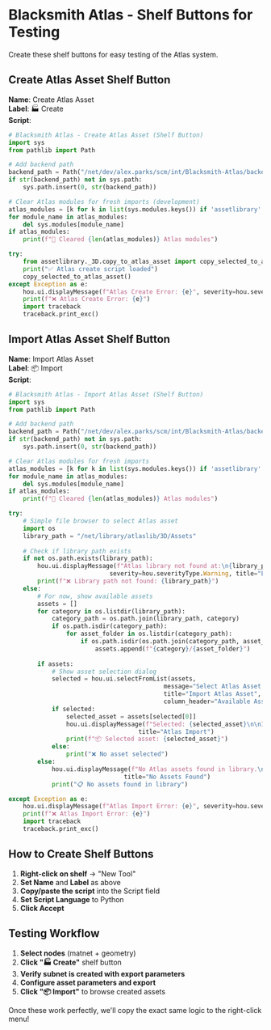 # Blacksmith Atlas - Shelf Buttons for Testing

Create these shelf buttons for easy testing of the Atlas system.

## Create Atlas Asset Shelf Button

**Name**: Create Atlas Asset  
**Label**: 🏭 Create  
**Script**:

```python
# Blacksmith Atlas - Create Atlas Asset (Shelf Button)
import sys
from pathlib import Path

# Add backend path
backend_path = Path("/net/dev/alex.parks/scm/int/Blacksmith-Atlas/backend")
if str(backend_path) not in sys.path:
    sys.path.insert(0, str(backend_path))

# Clear Atlas modules for fresh imports (development)
atlas_modules = [k for k in list(sys.modules.keys()) if 'assetlibrary' in k]
for module_name in atlas_modules:
    del sys.modules[module_name]
if atlas_modules:
    print(f"🔄 Cleared {len(atlas_modules)} Atlas modules")

try:
    from assetlibrary._3D.copy_to_atlas_asset import copy_selected_to_atlas_asset
    print("✅ Atlas create script loaded")
    copy_selected_to_atlas_asset()
except Exception as e:
    hou.ui.displayMessage(f"Atlas Create Error: {e}", severity=hou.severityType.Error)
    print(f"❌ Atlas Create Error: {e}")
    import traceback
    traceback.print_exc()
```

## Import Atlas Asset Shelf Button

**Name**: Import Atlas Asset  
**Label**: 📦 Import  
**Script**:

```python
# Blacksmith Atlas - Import Atlas Asset (Shelf Button)
import sys
from pathlib import Path

# Add backend path  
backend_path = Path("/net/dev/alex.parks/scm/int/Blacksmith-Atlas/backend")
if str(backend_path) not in sys.path:
    sys.path.insert(0, str(backend_path))

# Clear Atlas modules for fresh imports
atlas_modules = [k for k in list(sys.modules.keys()) if 'assetlibrary' in k]
for module_name in atlas_modules:
    del sys.modules[module_name]
if atlas_modules:
    print(f"🔄 Cleared {len(atlas_modules)} Atlas modules")

try:
    # Simple file browser to select Atlas asset
    import os
    library_path = "/net/library/atlaslib/3D/Assets"
    
    # Check if library path exists
    if not os.path.exists(library_path):
        hou.ui.displayMessage(f"Atlas library not found at:\n{library_path}\n\nCreate the library directory first.", 
                            severity=hou.severityType.Warning, title="Library Not Found")
        print(f"❌ Library path not found: {library_path}")
    else:
        # For now, show available assets
        assets = []
        for category in os.listdir(library_path):
            category_path = os.path.join(library_path, category)
            if os.path.isdir(category_path):
                for asset_folder in os.listdir(category_path):
                    if os.path.isdir(os.path.join(category_path, asset_folder)):
                        assets.append(f"{category}/{asset_folder}")
        
        if assets:
            # Show asset selection dialog
            selected = hou.ui.selectFromList(assets, 
                                           message="Select Atlas Asset to Import:", 
                                           title="Import Atlas Asset",
                                           column_header="Available Assets")
            if selected:
                selected_asset = assets[selected[0]]
                hou.ui.displayMessage(f"Selected: {selected_asset}\n\nImport functionality coming soon!\n\nAsset location:\n{library_path}/{selected_asset}", 
                                    title="Atlas Import")
                print(f"📦 Selected asset: {selected_asset}")
            else:
                print("❌ No asset selected")
        else:
            hou.ui.displayMessage(f"No Atlas assets found in library.\n\nCreate some assets first using the Create Atlas Asset button.", 
                                title="No Assets Found")
            print("📋 No assets found in library")

except Exception as e:
    hou.ui.displayMessage(f"Atlas Import Error: {e}", severity=hou.severityType.Error)
    print(f"❌ Atlas Import Error: {e}")
    import traceback
    traceback.print_exc()
```

## How to Create Shelf Buttons

1. **Right-click on shelf** → "New Tool"
2. **Set Name** and **Label** as above
3. **Copy/paste the script** into the Script field
4. **Set Script Language** to Python
5. **Click Accept**

## Testing Workflow

1. **Select nodes** (matnet + geometry)
2. **Click "🏭 Create"** shelf button
3. **Verify subnet is created with export parameters**
4. **Configure asset parameters and export**
5. **Click "📦 Import"** to browse created assets

Once these work perfectly, we'll copy the exact same logic to the right-click menu!